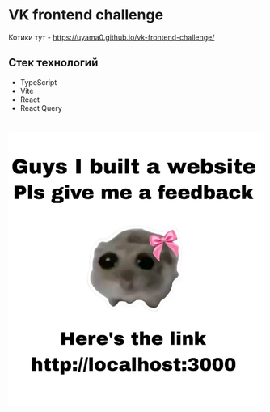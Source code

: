 # VK frontend challenge

Котики тут - https://uyama0.github.io/vk-frontend-challenge/

## Стек технологий

- TypeScript
- Vite
- React
- React Query

#

![alt text](public/image.png)
